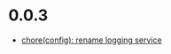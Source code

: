 # 0.0.3
- [chore(config): rename logging service](https://github.com/nuonic-digital/sw-plugins.nuonic.searchhub/commit/b1a24bf)